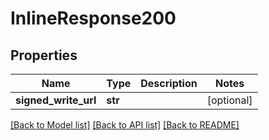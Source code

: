 # InlineResponse200

## Properties
Name | Type | Description | Notes
------------ | ------------- | ------------- | -------------
**signed_write_url** | **str** |  | [optional] 

[[Back to Model list]](../README.md#documentation-for-models) [[Back to API list]](../README.md#documentation-for-api-endpoints) [[Back to README]](../README.md)


